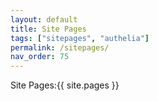 ```yaml
---
layout: default 
title: Site Pages
tags: ["sitepages", "authelia"]
permalink: /sitepages/
nav_order: 75
---
```


Site Pages:{{ site.pages }}


